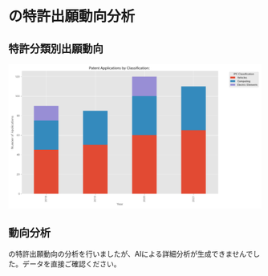 
# の特許出願動向分析

## 特許分類別出願動向

![特許分類別出願動向](_classification_trend.png)

## 動向分析

の特許出願動向の分析を行いましたが、AIによる詳細分析が生成できませんでした。データを直接ご確認ください。

